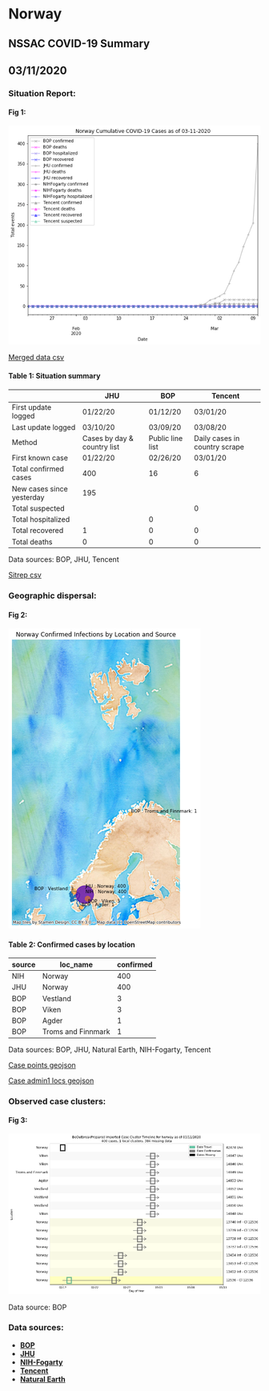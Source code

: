 # Norway
## NSSAC COVID-19 Summary
## 03/11/2020



### Situation Report:
#### Fig 1:
![Norway cases](../merged_histories/Norway_merged_histories.png)

[Merged data csv](https://github.com/SchlittDataSci/SchlittDataSci.github.io/blob/master/data/tables/Norway_merged_daily.csv)

#### Table 1: Situation summary


|                           | JHU                         | BOP              | Tencent                       |
|---------------------------|-----------------------------|------------------|-------------------------------|
| First update logged       | 01/22/20                    | 01/12/20         | 03/01/20                      |
| Last update logged        | 03/10/20                    | 03/09/20         | 03/08/20                      |
| Method                    | Cases by day & country list | Public line list | Daily cases in country scrape |
| First known case          | 01/22/20                    | 02/26/20         | 03/01/20                      |
| Total confirmed cases     | 400                         | 16               | 6                             |
| New cases since yesterday | 195                         |                  |                               |
| Total suspected           |                             |                  | 0                             |
| Total hospitalized        |                             | 0                |                               |
| Total recovered           | 1                           | 0                | 0                             |
| Total deaths              | 0                           | 0                | 0                             |

Data sources: BOP, JHU, Tencent


[Sitrep csv](https://github.com/SchlittDataSci/SchlittDataSci.github.io/blob/master/data/tables/Norway_sitrep.csv)

### Geographic dispersal:
#### Fig 2:
![Norway mapped](../case_locs/Norway_case_locs.png)

#### Table 2: Confirmed cases by location


| source   | loc_name           |   confirmed |
|----------|--------------------|-------------|
| NIH      | Norway             |         400 |
| JHU      | Norway             |         400 |
| BOP      | Vestland           |           3 |
| BOP      | Viken              |           3 |
| BOP      | Agder              |           1 |
| BOP      | Troms and Finnmark |           1 |

Data sources: BOP, JHU, Natural Earth, NIH-Fogarty, Tencent


[Case points geojson](https://github.com/SchlittDataSci/SchlittDataSci.github.io/blob/master/data/shapes/Norway_case_locs.geojson)

[Case admin1 locs geojson](https://github.com/SchlittDataSci/SchlittDataSci.github.io/blob/master/data/shapes/Norway_admin1_locs.geojson)

### Observed case clusters:
#### Fig 3:
![Norway cases](../cluster_analysis/Norway_imported_cases_BOP.png)



Data source: BOP


### Data sources:
* **[BOP](https://github.com/beoutbreakprepared/nCoV2019)**
* **[JHU](https://github.com/CSSEGISandData/COVID-19)** 
* **[NIH-Fogarty](https://docs.google.com/spreadsheets/d/1jS24DjSPVWa4iuxuD4OAXrE3QeI8c9BC1hSlqr-NMiU/edit#gid=1187587451)** 
* **[Tencent](https://news.qq.com/zt2020/page/feiyan.htm)**
* **[Natural Earth](https://www.naturalearthdata.com/forums/forum/natural-earth-map-data/cultural-vectors/admin-1-states-provinces-and-their-boundaries/)**

<!-- Global site tag (gtag.js) - Google Analytics -->
<script async src="https://www.googletagmanager.com/gtag/js?id=UA-158816269-1"></script>
<script>
  window.dataLayer = window.dataLayer || [];
  function gtag(){dataLayer.push(arguments);}
  gtag('js', new Date());

  gtag('config', 'UA-158816269-1');
</script>